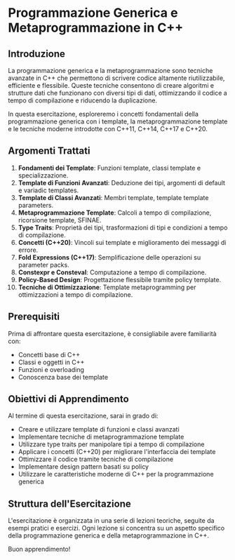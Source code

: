# Programmazione Generica e Metaprogrammazione in C++

## Introduzione

La programmazione generica e la metaprogrammazione sono tecniche avanzate in C++ che permettono di scrivere codice altamente riutilizzabile, efficiente e flessibile. Queste tecniche consentono di creare algoritmi e strutture dati che funzionano con diversi tipi di dati, ottimizzando il codice a tempo di compilazione e riducendo la duplicazione.

In questa esercitazione, esploreremo i concetti fondamentali della programmazione generica con i template, la metaprogrammazione template e le tecniche moderne introdotte con C++11, C++14, C++17 e C++20.

## Argomenti Trattati

1. **Fondamenti dei Template**: Funzioni template, classi template e specializzazione.
2. **Template di Funzioni Avanzati**: Deduzione dei tipi, argomenti di default e variadic templates.
3. **Template di Classi Avanzati**: Membri template, template template parameters.
4. **Metaprogrammazione Template**: Calcoli a tempo di compilazione, ricorsione template, SFINAE.
5. **Type Traits**: Proprietà dei tipi, trasformazioni di tipi e condizioni a tempo di compilazione.
6. **Concetti (C++20)**: Vincoli sui template e miglioramento dei messaggi di errore.
7. **Fold Expressions (C++17)**: Semplificazione delle operazioni su parameter packs.
8. **Constexpr e Consteval**: Computazione a tempo di compilazione.
9. **Policy-Based Design**: Progettazione flessibile tramite policy template.
10. **Tecniche di Ottimizzazione**: Template metaprogramming per ottimizzazioni a tempo di compilazione.

## Prerequisiti

Prima di affrontare questa esercitazione, è consigliabile avere familiarità con:

- Concetti base di C++
- Classi e oggetti in C++
- Funzioni e overloading
- Conoscenza base dei template

## Obiettivi di Apprendimento

Al termine di questa esercitazione, sarai in grado di:

- Creare e utilizzare template di funzioni e classi avanzati
- Implementare tecniche di metaprogrammazione template
- Utilizzare type traits per manipolare tipi a tempo di compilazione
- Applicare i concetti (C++20) per migliorare l'interfaccia dei template
- Ottimizzare il codice tramite tecniche di compilazione
- Implementare design pattern basati su policy
- Utilizzare le caratteristiche moderne di C++ per la programmazione generica

## Struttura dell'Esercitazione

L'esercitazione è organizzata in una serie di lezioni teoriche, seguite da esempi pratici e esercizi. Ogni lezione si concentra su un aspetto specifico della programmazione generica e della metaprogrammazione in C++.

Buon apprendimento!